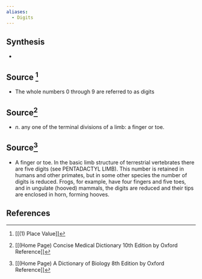 ```yaml
---
aliases:
  - Digits
---
```

## Synthesis
- 
## Source [^1]
- The whole numbers 0 through 9 are referred to as digits
## Source[^2]
- $n$. any one of the terminal divisions of a limb: a finger or toe.
## Source[^3]
- A finger or toe. In the basic limb structure of terrestrial vertebrates there are five digits (see PENTADACTYL LIMB). This number is retained in humans and other primates, but in some other species the number of digits is reduced. Frogs, for example, have four fingers and five toes, and in ungulate (hooved) mammals, the digits are reduced and their tips are enclosed in horn, forming hooves.
## References

[^1]: [[(1) Place Value]]
[^2]: [[(Home Page) Concise Medical Dictionary 10th Edition by Oxford Reference]]
[^3]: [[(Home Page) A Dictionary of Biology 8th Edition by Oxford Reference]]